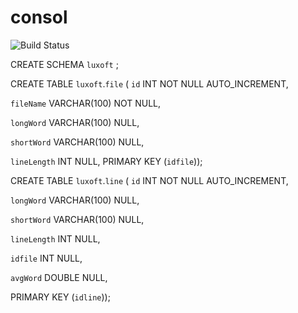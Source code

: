 # consol

![Build Status](https://travis-ci.org/vbayul/consol.svg?branch=master)

CREATE SCHEMA `luxoft` ;


CREATE TABLE `luxoft`.`file` 
(
  `id` INT NOT NULL AUTO_INCREMENT,
 
 `fileName` VARCHAR(100) NOT NULL,
 
 `longWord` VARCHAR(100) NULL,
 
 `shortWord` VARCHAR(100) NULL,
 
 `lineLength` INT NULL,
  PRIMARY KEY (`idfile`));


CREATE TABLE `luxoft`.`line` 
(
  `id` INT NOT NULL AUTO_INCREMENT,
 
 `longWord` VARCHAR(100) NULL,
  
 `shortWord` VARCHAR(100) NULL,
 
 `lineLength` INT NULL,
  
 `idfile` INT NULL,
 
 `avgWord` DOUBLE NULL,
 
 PRIMARY KEY (`idline`));
